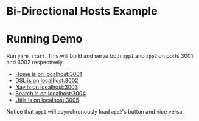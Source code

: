 # Bi-Directional Hosts Example


# Running Demo

Run `yarn start`. This will build and serve both `app1` and `app2` on ports 3001 and 3002 respectively.

- [Home is on localhost:3001](http://localhost:3001/)
- [DSL is on localhost:3002](http://localhost:3002/)
- [Nav is on localhost:3003](http://localhost:3003/)
- [Search is on localhost:3004](http://localhost:3004/)
- [Utils is on localhost:3005](http://localhost:3005/)

Notice that `app1` will asynchronously load `app2`'s button and vice versa.
